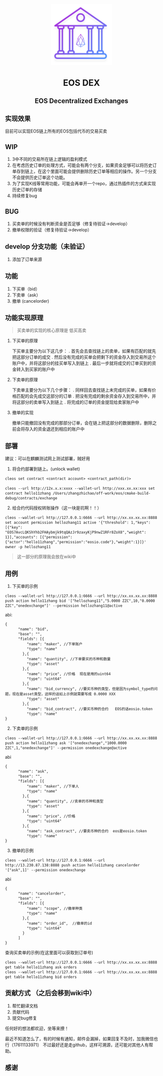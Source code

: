 <p align="center">
  <img width="200" height="200" src="./eos_dex_logo.png">
</p>

<div align="center">
	<h1>EOS DEX</h1>
	<h2>EOS Decentralized Exchanges</h2>
</div>

## 实现效果
目前可以实现EOS链上所有的EOS包括代币的交易买卖

## WIP
1. 3中不同的交易所在链上逻辑的盈利模式
2. 在考虑历史订单的处理方式，可能会有两个分支，如果资金足够可以将历史订单存到链上，在这个里面可能会提供删除历史订单等相应的操作。另一个分支不会提供历史订单这个功能。
3. 为了实现K线等常用功能，可能会再单开一个repo，通过热插件的方式来实现历史订单的存储
4. 持续修复bug

## BUG
1. 买卖单的时候没有判断资金是否足够（修复待验证->develop）
1. 撤单权限的验证（修复待验证->develop）

## develop 分支功能（未验证）
1. 添加了订单来源

## 功能

1. 下买单（bid）
2. 下卖单（ask）
3. 撤单  (cancelorder)

## 功能实现原理

> 买卖单的实现的核心原理是 低买高卖

1. 下买单的原理

    下买单主要分为以下这几步：
    . 首先会去查找链上的卖单，如果有匹配的就先把这部分订单的成交
    . 然后没有完成的买单会把剩下的资金存入到交易所这个账户中，并将这部分的挂买单写入到链上
    . 最后一步就将成交的订单买到的资金转入到买家的账户中
    
2. 下卖单的原理

    下卖单主要分为以下几个步骤：
    . 同样回去查找链上未完成的买单，如果有价格匹配的会先成交这部分的订单
    . 把没有完成的剩余资金存入到交易所中，并将这部分的卖单写入到链上
    . 将完成的订单的资金提现给卖家账户中
    
3. 撤单的实现

    撤单只能撤回没有完成的那部分订单，会在链上把这部分的数据删除，删除之前会将存入的资金退还到相应的账户中
    
## 部署
建议：可以在麒麟测试网上测试部署，贼好用

1. 将合约部署到链上。(unlock wallet)
```
cleos set contract <contract account> <contract_path(dir)>

cleos --url http://12x.x.x:xxxx --wallet-url http://xxx.xx.xx:xxx set contract hello11zhang /Users/zhangzhichao/off-work/eos/cmake-build-debug/contracts/exchange
```
2. 给合约代码授权转账操作（这一块是坑啊！！）
```
cleos --wallet-url http://127.0.0.1:6666 --url http://xx.xx.xx.xx:8888 set account permission hellozhang11 active '{"threshold": 1,"keys": [{"key": "EOS7AvcLQKShYhb2FHAybmjk9tqQAzJr9zaxyKjP9nwZ1RFr8ZoX8","weight": 1}],"accounts": [{"permission":{"actor":"hello11zhang","permission":"eosio.code"},"weight":1}]}' owner -p hellozhang11
```
> 这一部分的原理我会放在wiki中
    
## 用例
1. 下买单的示例
```
cleos --wallet-url http://127.0.0.1:6666 --url http://xx.xx.xx.xx:8888 push action hello11zhang bid '["hellozhang11","5.0000 ZZC",10,"0.0000 ZZC","onedexchange"]' --permission hellozhang11@active
```
abi:
```
{
      "name": "bid",
      "base": "",
      "fields": [{
          "name": "maker", //下单账户
          "type": "name"
        },{
          "name": "quantity", //下单要买的币种和数量
          "type": "asset"
        },{
          "name": "price", //价格  现在是用的uint64
          "type": "uint64"
        },{
          "name": "bid_currency", //要买币种的类型，但是因为symbol_type的问题，现在是asset类型，这样的话如上示例就需要写成 0.0000 XXX
          "type": "asset"
        },{
          "name": "bid_contract", //要买币种的合约   EOS的话eosio.token
          "type": "name"
}

```

2. 下卖单的示例
```
cleos --wallet-url http://127.0.0.1:6666 --url http://xx.xx.xx.xx:8888 push action hello11zhang ask '["onedexchange","1000.0000 ZZC",1,"onedexchange"]' --permission onedexchange@active
```
abi
```
{
      "name": "ask",
      "base": "",
      "fields": [{
          "name": "maker", //下单人
          "type": "name"
        },{
          "name": "quantity", //卖单的币种和类型
          "type": "asset"
        },{
          "name": "price", //价格
          "type": "uint64"
        },{
          "name": "ask_contract", //要卖币种的合约  eos是eosio.token
          "type": "name"
}
```

3. 撤单的示例
```
cleos --wallet-url http://127.0.0.1:6666 --url http://13.230.87.138:8888 push action hello11zhang cancelorder '["ask",1]' --permission onedexchange
```
abi
```
{
      "name": "cancelorder",
      "base": "",
      "fields": [{
          "name": "scope", //撤单种类
          "type": "name"
        },{
          "name": "order_id",  //撤单的id
          "type": "uint64"
        }
      ]
}
```

查询买卖单的示例(在这里面可以获取到订单号)
```
cleos --wallet-url http://127.0.0.1:6666 --url http://xx.xx.xx.xx:8888 get table hello11zhang ask orders
cleos --wallet-url http://127.0.0.1:6666 --url http://xx.xx.xx.xx:8888 get table hello11zhang bid orders
```

## 贡献方式 （之后会移到wiki中）
1. 帮忙翻译文档
2. 贡献代码
3. 提交bug修复

任何好的想法都欢迎，坐等来撩！

最近不知道怎么了，有的时候有通知，邮件会漏掉，如果回复不及时，加我微信也行（17611133971）  不过最好还是走github，这样可溯源，还可能对其他人有帮助。

## 感谢
